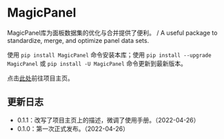 # MagicPanel

MagicPanel库为面板数据集的优化与合并提供了便利。 / A useful package to standardize, merge, and optimize panel data sets.

使用 `pip install MagicPanel` 命令安装本库；使用 `pip install --upgrade MagicPanel` 或 `pip install -U MagicPanel` 命令更新到最新版本。 

点击[此处](https://pypi.org/project/MagicPanel)前往项目主页。

## 更新日志

* 0.1.1：改写了项目主页上的描述，微调了使用手册。（2022-04-26）
* 0.1.0：第一次正式发布。（2022-04-26）
